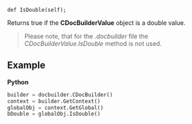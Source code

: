 `def IsDouble(self);`

Returns true if the **CDocBuilderValue** object is a double value.

> Please note, that for the *.docbuilder* file the *CDocBuilderValue.IsDouble* method is not used.

## Example

**Python**

``` py
builder = docbuilder.CDocBuilder()
context = builder.GetContext()
globalObj = context.GetGlobal()
bDouble = globalObj.IsDouble()
```
